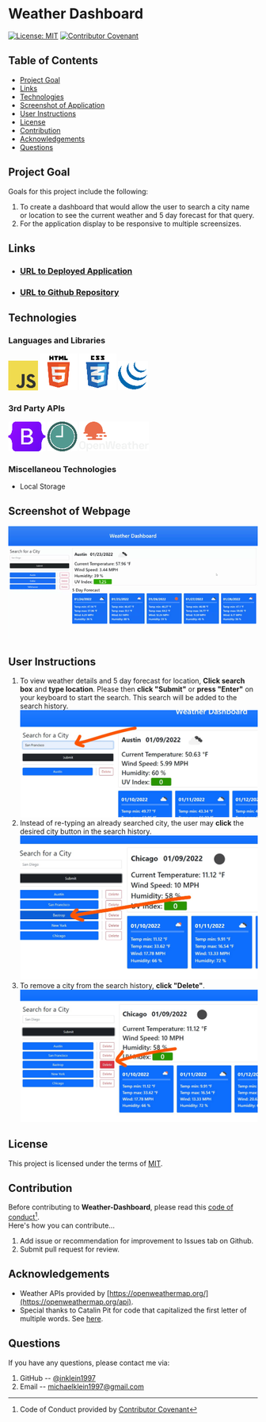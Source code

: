 # Weather Dashboard
[![License: MIT](https://img.shields.io/badge/License-MIT-yellow.svg)](https://opensource.org/licenses/MIT)
[![Contributor Covenant](https://img.shields.io/badge/Contributor%20Covenant-2.1-4baaaa.svg)](code_of_conduct.md)
## Table of Contents
- [Project Goal](#Project-Goal)
- [Links](#Links)
- [Technologies](#Technologies)
- [Screenshot of Application](#Screenshot-of-Application)
- [User Instructions](#User-Instructions)
- [License](#License)
- [Contribution](#Contribution)
- [Acknowledgements](#Acknowledgements)
- [Questions](#Questions)

## Project Goal
Goals for this project include the following: 
1. To create a dashboard that would allow the user to search a city name or location to see the current weather and 5 day forecast for that query.
2. For the application display to be responsive to multiple screensizes.

## Links
- ### [URL to Deployed Application](https://inklein1997.github.io/Weather-Dashboard/)
- ### [URL to Github Repository](https://github.com/inklein1997/Weather-Dashboard)

## Technologies
### Languages and Libraries
![JavaScript Logo](./assets/images/javascript.png)
![HTML5 Logo](./assets/images/html5.png)
![CSS3 Logo](./assets/images/css3.png)
![jQuery Logo](./assets/images/jQuery-logo.png)

### 3rd Party APIs
[![Bootstrap Logo](./assets/images/Bootstrap-logo.png)](https://getbootstrap.com/)
[![MomentJS Logo](./assets/images/momentJS-logo.png)](https://momentjs.com/)
[![OpenWeatherMap Logo](./assets/images/open-weather-map-logo.png)](https://openweathermap.org/api)

### Miscellaneou Technologies
- Local Storage

## Screenshot of Webpage
![desktop screenshot of application](./assets/images/Weather-Dashboard-Landscape.gif/)

## User Instructions
1. To view weather details and 5 day forecast for location, **Click search box** and **type location**. Please then **click "Submit"** or **press "Enter"** on your keyboard to start the search.  This search will be added to the search history.<br>
![click search box and type in location](./assets/images/step1.jpg)
2. Instead of re-typing an already searched city, the user may **click** the desired city button in the search history. <br>
![click search box and type in location](./assets/images/step2.jpg)
3. To remove a city from the search history, **click "Delete"**. <br>
![click search box and type in location](./assets/images/step3.jpg)

## License
  This project is licensed under the terms of [MIT](https://opensource.org/licenses/MIT).
  
## Contribution
Before contributing to **Weather-Dashboard**, please read this [code of conduct](code_of_conduct.md)[^1].<br>
Here's how you can contribute...
1. Add issue or recommendation for improvement to Issues tab on Github.
2. Submit pull request for review.

## Acknowledgements
- Weather APIs provided by [https://openweathermap.org/](https://openweathermap.org/api).
- Special thanks to Catalin Pit for code that capitalized the first letter of multiple words.  See [here](https://www.freecodecamp.org/news/how-to-capitalize-words-in-javascript/).

## Questions
If you have any questions, please contact me via:
1. GitHub -- [@inklein1997](https://github.com/inklein1997)
2. Email -- michaelklein1997@gmail.com

[^1]: Code of Conduct provided by [Contributor Covenant](https://www.contributor-covenant.org/)